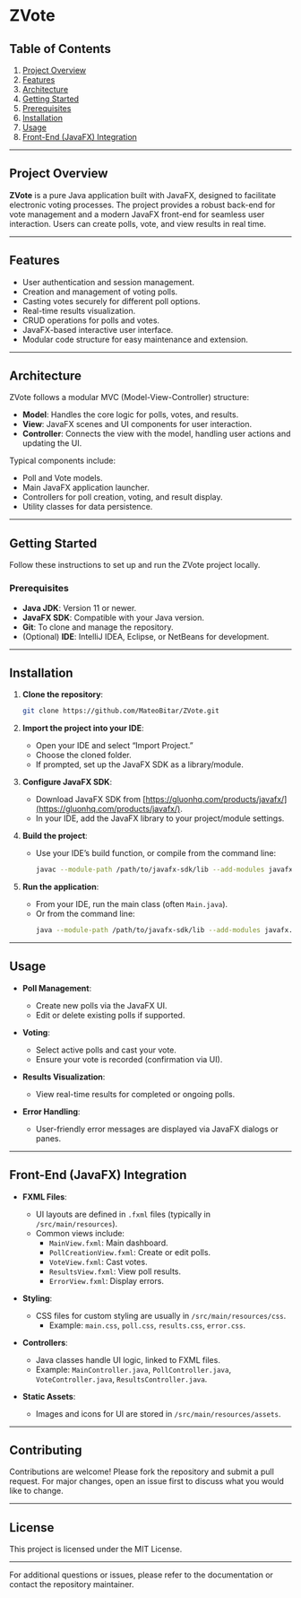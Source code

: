 # ZVote

## Table of Contents
1. [Project Overview](#project-overview)
2. [Features](#features)
3. [Architecture](#architecture)
4. [Getting Started](#getting-started)
5. [Prerequisites](#prerequisites)
6. [Installation](#installation)
7. [Usage](#usage)
8. [Front-End (JavaFX) Integration](#front-end-javafx-integration)

---

## Project Overview
**ZVote** is a pure Java application built with JavaFX, designed to facilitate electronic voting processes. The project provides a robust back-end for vote management and a modern JavaFX front-end for seamless user interaction. Users can create polls, vote, and view results in real time.

---

## Features
- User authentication and session management.
- Creation and management of voting polls.
- Casting votes securely for different poll options.
- Real-time results visualization.
- CRUD operations for polls and votes.
- JavaFX-based interactive user interface.
- Modular code structure for easy maintenance and extension.

---

## Architecture
ZVote follows a modular MVC (Model-View-Controller) structure:

- **Model**: Handles the core logic for polls, votes, and results.
- **View**: JavaFX scenes and UI components for user interaction.
- **Controller**: Connects the view with the model, handling user actions and updating the UI.

Typical components include:
- Poll and Vote models.
- Main JavaFX application launcher.
- Controllers for poll creation, voting, and result display.
- Utility classes for data persistence.

---

## Getting Started
Follow these instructions to set up and run the ZVote project locally.

### Prerequisites
- **Java JDK**: Version 11 or newer.
- **JavaFX SDK**: Compatible with your Java version.
- **Git**: To clone and manage the repository.
- (Optional) **IDE**: IntelliJ IDEA, Eclipse, or NetBeans for development.

---

## Installation

1. **Clone the repository**:
    ```bash
    git clone https://github.com/MateoBitar/ZVote.git
    ```

2. **Import the project into your IDE**:
    - Open your IDE and select “Import Project.”
    - Choose the cloned folder.
    - If prompted, set up the JavaFX SDK as a library/module.

3. **Configure JavaFX SDK**:
    - Download JavaFX SDK from [https://gluonhq.com/products/javafx/](https://gluonhq.com/products/javafx/).
    - In your IDE, add the JavaFX library to your project/module settings.

4. **Build the project**:
    - Use your IDE’s build function, or compile from the command line:
      ```bash
      javac --module-path /path/to/javafx-sdk/lib --add-modules javafx.controls,javafx.fxml -d out src/**/*.java
      ```

5. **Run the application**:
    - From your IDE, run the main class (often `Main.java`).
    - Or from the command line:
      ```bash
      java --module-path /path/to/javafx-sdk/lib --add-modules javafx.controls,javafx.fxml -cp out Main
      ```

---

## Usage

- **Poll Management**:
  - Create new polls via the JavaFX UI.
  - Edit or delete existing polls if supported.

- **Voting**:
  - Select active polls and cast your vote.
  - Ensure your vote is recorded (confirmation via UI).

- **Results Visualization**:
  - View real-time results for completed or ongoing polls.

- **Error Handling**:
  - User-friendly error messages are displayed via JavaFX dialogs or panes.

---

## Front-End (JavaFX) Integration

- **FXML Files**:
  - UI layouts are defined in `.fxml` files (typically in `/src/main/resources`).
  - Common views include:
    - `MainView.fxml`: Main dashboard.
    - `PollCreationView.fxml`: Create or edit polls.
    - `VoteView.fxml`: Cast votes.
    - `ResultsView.fxml`: View poll results.
    - `ErrorView.fxml`: Display errors.

- **Styling**:
  - CSS files for custom styling are usually in `/src/main/resources/css`.
    - Example: `main.css`, `poll.css`, `results.css`, `error.css`.

- **Controllers**:
  - Java classes handle UI logic, linked to FXML files.
  - Example: `MainController.java`, `PollController.java`, `VoteController.java`, `ResultsController.java`.

- **Static Assets**:
  - Images and icons for UI are stored in `/src/main/resources/assets`.

---

## Contributing

Contributions are welcome! Please fork the repository and submit a pull request. For major changes, open an issue first to discuss what you would like to change.

---

## License

This project is licensed under the MIT License.

---

For additional questions or issues, please refer to the documentation or contact the repository maintainer.
